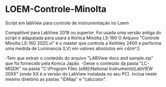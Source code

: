 # LOEM-Controle-Minolta
Script em labView para controle de instrumentação no Loem 

Compatiível para LabView 2019 ou superior. 
Foi usada uma versão antiga do script e adapatada para usara a Konica Minolta LS-160
O Arquivo "Controle Minolta LS-160 2025.vi" é o master que controla a Keithley 2400 e performa uma medida de Luminancia (LV) em valores absolutos em cd/m^2.


-Tem que extrair o conteúdo do arquivo "LABView docs and sample.zip" que foi fornecido pela Konica Japão. 
-Deixe o conteúdo da pasta "LC-MISDK" na pasta "C:\Program Files (x86)\National Instruments\LabVIEW 20XX" (onde XX é a versão do LabView instalada no seu PC). Inclua neste mesmo diretório as pastas "IDMap" e "calccolor".

